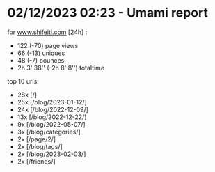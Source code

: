 # 02/12/2023 02:23 - Umami report
for www.shifeiti.com [24h] :

 - 122 (-70) page views
 - 66 (-13) uniques
 - 48 (-7) bounces
 - 2h 3' 38'' (-2h 8' 8'') totaltime


top 10 urls:
 - 28x [/]
 - 25x [/blog/2023-01-12/]
 - 24x [/blog/2022-12-09/]
 - 13x [/blog/2022-12-22/]
 - 9x [/blog/2022-05-07/]
 - 3x [/blog/categories/]
 - 2x [/page/2/]
 - 2x [/blog/tags/]
 - 2x [/blog/2023-02-03/]
 - 2x [/friends/]


